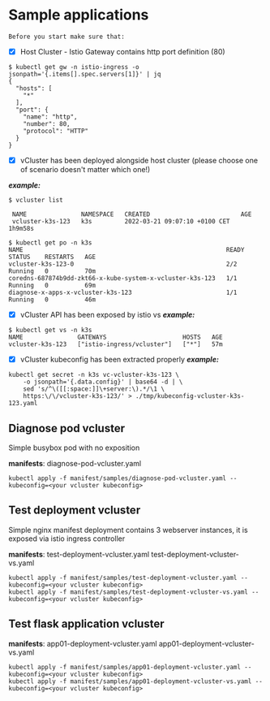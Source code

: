 # Sample applications

`Before you start make sure that:`

- [X] Host Cluster - Istio Gateway contains http port definition (80)
```
$ kubectl get gw -n istio-ingress -o jsonpath='{.items[].spec.servers[1]}' | jq
{
  "hosts": [
    "*"
  ],
  "port": {
    "name": "http",
    "number": 80,
    "protocol": "HTTP"
  }
}
```

- [X] vCluster has been deployed alongside host cluster (please choose one of scenario doesn't matter which one!)

***example:***
```
$ vcluster list

 NAME               NAMESPACE   CREATED                         AGE
 vcluster-k3s-123   k3s         2022-03-21 09:07:10 +0100 CET   1h9m58s

$ kubectl get po -n k3s
NAME                                                        READY   STATUS    RESTARTS   AGE
vcluster-k3s-123-0                                          2/2     Running   0          70m
coredns-687874b9dd-zkt66-x-kube-system-x-vcluster-k3s-123   1/1     Running   0          69m
diagnose-x-apps-x-vcluster-k3s-123                          1/1     Running   0          46m
```

- [X] vCluster API has been exposed by istio vs
***example:***
```
$ kubectl get vs -n k3s
NAME               GATEWAYS                     HOSTS   AGE
vcluster-k3s-123   ["istio-ingress/vcluster"]   ["*"]   57m
```

- [X] vCluster kubeconfig has been extracted properly
***example:***
```
kubectl get secret -n k3s vc-vcluster-k3s-123 \
	-o jsonpath='{.data.config}' | base64 -d | \
	sed 's/^\([[:space:]]\+server:\).*/\1 \
	https:\/\/vcluster-k3s-123/' > ./tmp/kubeconfig-vcluster-k3s-123.yaml
```

## Diagnose pod vcluster
Simple busybox pod with no exposition

<b>manifests</b>: diagnose-pod-vcluster.yaml

```
kubectl apply -f manifest/samples/diagnose-pod-vcluster.yaml --kubeconfig=<your vcluster kubeconfig>
```

## Test deployment vcluster
Simple nginx manifest deployment contains 3 webserver instances, it is exposed via istio ingress controller

<b>manifests</b>: test-deployment-vcluster.yaml test-deployment-vcluster-vs.yaml

```
kubectl apply -f manifest/samples/test-deployment-vcluster.yaml --kubeconfig=<your vcluster kubeconfig>
kubectl apply -f manifest/samples/test-deployment-vcluster-vs.yaml --kubeconfig=<your vcluster kubeconfig>
```

## Test flask application vcluster
<b>manifests</b>: app01-deployment-vcluster.yaml app01-deployment-vcluster-vs.yaml

```
kubectl apply -f manifest/samples/app01-deployment-vcluster.yaml --kubeconfig=<your vcluster kubeconfig>
kubectl apply -f manifest/samples/app01-deployment-vcluster-vs.yaml --kubeconfig=<your vcluster kubeconfig>
```
